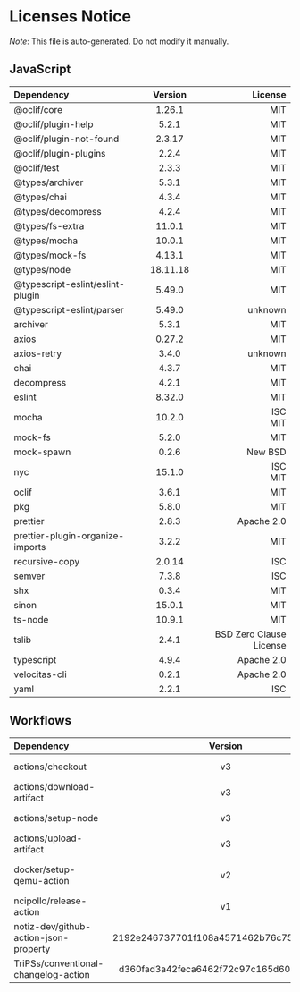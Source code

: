 # Licenses Notice
*Note*: This file is auto-generated. Do not modify it manually.
## JavaScript
| Dependency | Version | License |
|:-----------|:-------:|--------:|
|@oclif/core|1.26.1|MIT|
|@oclif/plugin-help|5.2.1|MIT|
|@oclif/plugin-not-found|2.3.17|MIT|
|@oclif/plugin-plugins|2.2.4|MIT|
|@oclif/test|2.3.3|MIT|
|@types/archiver|5.3.1|MIT|
|@types/chai|4.3.4|MIT|
|@types/decompress|4.2.4|MIT|
|@types/fs-extra|11.0.1|MIT|
|@types/mocha|10.0.1|MIT|
|@types/mock-fs|4.13.1|MIT|
|@types/node|18.11.18|MIT|
|@typescript-eslint/eslint-plugin|5.49.0|MIT|
|@typescript-eslint/parser|5.49.0|unknown|
|archiver|5.3.1|MIT|
|axios|0.27.2|MIT|
|axios-retry|3.4.0|unknown|
|chai|4.3.7|MIT|
|decompress|4.2.1|MIT|
|eslint|8.32.0|MIT|
|mocha|10.2.0|ISC<br/>MIT|
|mock-fs|5.2.0|MIT|
|mock-spawn|0.2.6|New BSD|
|nyc|15.1.0|ISC<br/>MIT|
|oclif|3.6.1|MIT|
|pkg|5.8.0|MIT|
|prettier|2.8.3|Apache 2.0|
|prettier-plugin-organize-imports|3.2.2|MIT|
|recursive-copy|2.0.14|ISC|
|semver|7.3.8|ISC|
|shx|0.3.4|MIT|
|sinon|15.0.1|MIT|
|ts-node|10.9.1|MIT|
|tslib|2.4.1|BSD Zero Clause License|
|typescript|4.9.4|Apache 2.0|
|velocitas-cli|0.2.1|Apache 2.0|
|yaml|2.2.1|ISC|
## Workflows
| Dependency | Version | License |
|:-----------|:-------:|--------:|
|actions/checkout|v3|MIT License|
|actions/download-artifact|v3|MIT License|
|actions/setup-node|v3|MIT License|
|actions/upload-artifact|v3|MIT License|
|docker/setup-qemu-action|v2|Apache License 2.0|
|ncipollo/release-action|v1|MIT License|
|notiz-dev/github-action-json-property|2192e246737701f108a4571462b76c75e7376216|MIT License|
|TriPSs/conventional-changelog-action|d360fad3a42feca6462f72c97c165d60a02d4bf2|MIT License|
